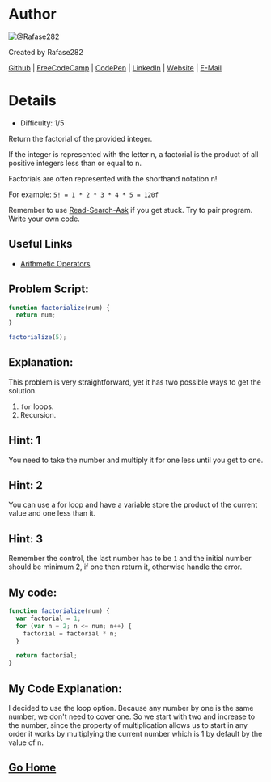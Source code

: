 # Author
![@Rafase282](https://avatars0.githubusercontent.com/Rafase282?&s=128)

Created by Rafase282

[Github](https://github.com/Rafase282) | [FreeCodeCamp](http://www.freecodecamp.com/rafase282) | [CodePen](http://codepen.io/Rafase282/) | [LinkedIn](https://www.linkedin.com/in/rafase282) | [Website](https://rafase282.github.io/) | [E-Mail](mailto:rafase282@gmail.com)

# Details
- Difficulty: 1/5

Return the factorial of the provided integer.

If the integer is represented with the letter n, a factorial is the product of all positive integers less than or equal to n.

Factorials are often represented with the shorthand notation n!

For example: `5! = 1 * 2 * 3 * 4 * 5 = 120f`

Remember to use [ Read-Search-Ask](http://github.com/FreeCodeCamp/freecodecamp/wiki/How-to-get-help-when-you-get-stuck) if you get stuck. Try to pair program. Write your own code.

## Useful Links
- [Arithmetic Operators](https://developer.mozilla.org/en-US/docs/Web/JavaScript/Reference/Operators/Arithmetic_Operators)

## Problem Script:

```js
function factorialize(num) {
  return num;
}

factorialize(5);
```

## Explanation:
This problem is very straightforward, yet it has two possible ways to get the solution.
1. `for` loops.
2. Recursion.

## Hint: 1
You need to take the number and multiply it for one less until you get to one.

## Hint: 2
You can use a for loop and have a variable store the product of the current value and one less than it.

## Hint: 3
Remember the control, the last number has to be `1` and the initial number should be minimum 2, if one then return it, otherwise handle the error.

## My code:

```js
function factorialize(num) {
  var factorial = 1;
  for (var n = 2; n <= num; n++) {
    factorial = factorial * n;
  }

  return factorial;
}
```

## My Code Explanation:
I decided to use the loop option. Because any number by one is the same number, we don't need to cover one. So we start with two and increase to the number, since the property of multiplication allows us to start in any order it works by multiplying the current number which is 1 by default by the value of n.

## [Go Home](https://github.com/Rafase282/My-FreeCodeCamp-Code/wiki)
